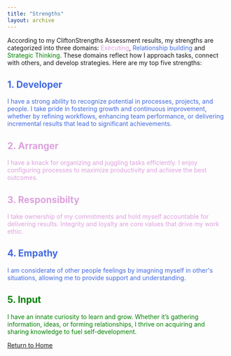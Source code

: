 ```yaml
---
title: "Strengths"
layout: archive
---
```

According to my CliftonStrengths Assessment results, my strengths are categorized into three domains: <span style="color: plum">Executing</span>, <span style="color: royalblue">Relationship building</span> and <span style="color: green">Strategic Thinking</span>. These domains reflect how I approach tasks, connect with others, and develop strategies. Here are my top five strengths:

## <span style="color: royalblue">1. Developer</span>
<span style="color: royalblue">I have a strong ability to recognize potential in processes, projects, and people. I take pride in fostering growth and continuous improvement, whether by refining workflows, enhancing team performance, or delivering incremental results that lead to significant achievements.</span>

## <span style="color: plum">2. Arranger</span>
<span style="color: plum">I have a knack for organizing and juggling tasks efficiently. I enjoy configuring processes to maximize productivity and achieve the best outcomes.</span>

## <span style="color: plum">3. Responsibilty</span>
<span style="color: plum">I take ownership of my commitments and hold myself accountable for delivering results. Integrity and loyalty are core values that drive my work ethic.</span>

## <span style="color: royalblue">4. Empathy</span>
<span style="color: royalblue">I am considerate of other people feelings by imagning myself in other's situations, allowing me to provide support and understanding.</span>

## <span style="color: green">5. Input</span>
<span style="color: green">I have an innate curiosity to learn and grow. Whether it’s gathering information, ideas, or forming relationships, I thrive on acquiring and sharing knowledge to fuel self-development.</span>


<div style="margin:auto; padding:auto;">
  <a href="/" class="btn btn--primary">Return to Home</a>
</div>